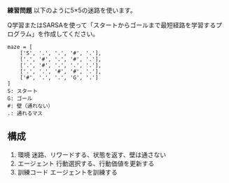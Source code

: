 __練習問題__
以下のように5×5の迷路を使います。

Q学習またはSARSAを使って「スタートからゴールまで最短経路を学習するプログラム」を作成してください。
```
maze = [
    ['S', '.', '.', '#', '.'],
    ['.', '#', '.', '#', '.'],
    ['.', '#', '.', '.', '.'],
    ['.', '.', '#', '#', '.'],
    ['#', '.', '.', 'G', '.']
]
S: スタート
G: ゴール
#: 壁（通れない）
.: 通れるマス
```

## 構成
1. 環境
迷路、リワードする、状態を返す、壁は通さない
2. エージェント
行動選択する、行動価値を更新する
3. 訓練コード
エージェントを訓練する